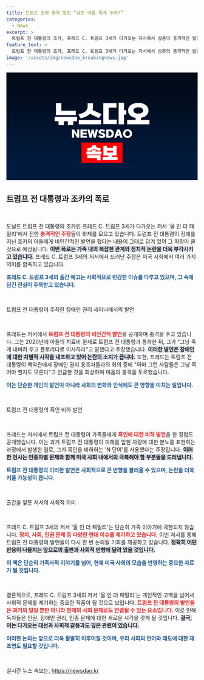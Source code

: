 ```yaml
---
title: 트럼프 조카 충격 발언 “삼촌 아들 죽게 두라?”
categories:
  - News
excerpt: >
  트럼프 전 대통령의 조카, 프레드 C. 트럼프 3세가 다가오는 저서에서 삼촌의 충격적인 발언과 과거 흑인 비하 발언을 폭로했습니다. 가족과 생명에 대한 가치에 대한 그의 고백이 대선 정국에 미칠 영향은? 클릭해서 확인하세요!
feature_text: >
  트럼프 전 대통령의 조카, 프레드 C. 트럼프 3세가 다가오는 저서에서 삼촌의 충격적인 발언과 과거 흑인 비하 발언을 폭로했습니다. 가족과 생명에 대한 가치에 대한 그의 고백이 대선 정국에 미칠 영향은? 클릭해서 확인하세요!
image: '/assets/img/newsdao_breakingnews.jpg'
---
```


<p><img src="/assets/img/newsdao_breakingnews.jpg" alt="koreaapp 속보" /></p>

<h2 data-ke-size="size26">트럼프 전 대통령과 조카의 폭로</h2>

<p data-ke-size="size16">&nbsp;</p>

<p>도널드 트럼프 전 대통령의 조카인 프레드 C. 트럼프 3세가 다가오는 저서 '올 인 더 패밀리'에서 전한 <b><span style="color: #ee2323;">충격적인 주장</span></b>들이 화제를 모으고 있습니다. 트럼프 전 대통령이 장애를 지닌 조카의 아들에게 비인간적인 발언을 했다는 내용이 그대로 담겨 있어 그 파장이 클 것으로 예상됩니다. <b><span style="background-color: #21538527;">이번 폭로는 가족 내의 복잡한 관계와 정치적 논란을 더욱 부각시키고 있습니다.</span></b> 프레드 C. 트럼프 3세의 저서에서 드러난 주장은 미국 사회에서 여러 가지 의미를 함축하고 있습니다. </p>

<p><b><span style="color: #1a5490;">프레드 C. 트럼프 3세의 출간 예고는 사회적으로 민감한 이슈를 다루고 있으며, 그 속에 담긴 진실이 주목받고 있습니다.</span></b></p>

<p data-ke-size="size16">&nbsp;</p>

<p>트럼프 전 대통령이 주최한 장애인 권리 세미나에서의 발언</p>

<p data-ke-size="size16">&nbsp;</p>

<p>프레드는 저서에서 <b><span style="color: #ee2323;">트럼프 전 대통령의 비인간적 발언</span></b>을 공개하며 충격을 주고 있습니다. 그는 2020년에 아들의 치료비 문제로 트럼프 전 대통령과 통화한 뒤, 그가 "그냥 죽게 내버려 두고 플로리다로 이사하라"고 말했다고 주장했습니다. <b><span style="background-color: #21538527;">이러한 발언은 장애인에 대한 차별적 시각을 내포하고 있어 논란의 소지가 큽니다.</span></b> 또한, 프레드는 트럼프 전 대통령이 백악관에서 장애인 권리 옹호자들과의 회의 중에 "아마 그런 사람들은 그냥 죽어야 할지도 모른다"고 언급한 것을 회상하며 마음의 충격을 토로했습니다. </p>

<p><b><span style="color: #1a5490;">이는 단순한 개인의 발언이 아니라 사회의 변화와 인식에도 큰 영향을 미치는 일입니다.</span></b> </p>

<p data-ke-size="size16">&nbsp;</p>

<p>트럼프 전 대통령의 흑인 비하 발언</p>

<p data-ke-size="size16">&nbsp;</p>

<p>프레드는 저서에서 트럼프 전 대통령이 가족들에게 <b><span style="color: #ee2323;">흑인에 대한 비하 발언</span></b>을 한 경험도 공개했습니다. 이는 과거 트럼프 전 대통령이 피해를 입힌 차량에 대한 분노를 표현하는 과정에서 발생한 일로, 그가 흑인을 비하하는 'N 단어'를 사용했다는 주장입니다. <b><span style="background-color: #21538527;">이러한 언사는 인종차별 문제와 함께 미국 사회 내에서의 극복해야 할 부분들을 드러냅니다.</span></b></p>

<p><b><span style="color: #1a5490;">트럼프 전 대통령의 이러한 발언은 사회적으로 큰 반향을 불러올 수 있으며, 논란을 더욱 키울 가능성이 큽니다.</span></b></p>

<p data-ke-size="size16">&nbsp;</p>

<p>출간을 앞둔 저서의 사회적 의미</p>

<p data-ke-size="size16">&nbsp;</p>

<p>프레드 C. 트럼프 3세의 저서 '올 인 더 패밀리'는 단순히 가족 이야기에 국한되지 않습니다. <b><span style="color: #ee2323;">정치, 사회, 인권 문제 등 다양한 현대 이슈를 제기하고 있습니다.</span></b> 이번 저서를 통해 트럼프 전 대통령의 발언들이 다시 한 번 논의될 기회를 제공하고 있습니다. <b><span style="background-color: #21538527;">정확히 어떤 반응이 나올지는 앞으로의 출판과 사회적 반향에 달려 있을 것입니다.</span></b> </p>

<p><b><span style="color: #1a5490;">이 책은 단순히 가족사적 이야기를 넘어, 현재 미국 사회의 모습을 반영하는 중요한 자료가 될 것입니다.</span></b></p>

<p data-ke-size="size16">&nbsp;</p>

<p>결론적으로, 프레드 C. 트럼프 3세의 저서 '올 인 더 패밀리'는 개인적인 고백을 넘어서 사회적 문제를 제기하는 중요한 작품이 될 것으로 보입니다. <b><span style="color: #ee2323;">트럼프 전 대통령의 발언들은 과거의 일일 뿐만 아니라 현재의 사회 문제로도 연결될 수 있는 요소입니다.</span></b> 이로 인해 독자들은 인권, 장애인 권리, 인종 문제에 대한 새로운 시각을 갖게 될 것입니다. <b><span style="background-color: #21538527;">결국, 이는 다가오는 대선과 사회적 갈등과도 깊은 관련이 있습니다.</span></b></p>

<p><b><span style="color: #1a5490;">이러한 논의는 앞으로 더욱 활발히 이루어질 것이며, 우리 사회의 언어와 태도에 대한 재조명도 필요할 것입니다.</span></b></p>

<p data-ke-size="size16">&nbsp;</p>
실시간 뉴스 속보는, <a href="https://newsdao.kr" rel="dofollow">https://newsdao.kr</a>



